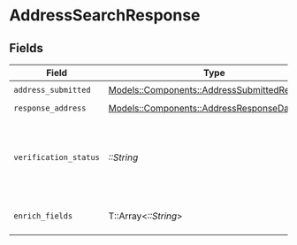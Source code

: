 # AddressSearchResponse


## Fields

| Field                                                                                           | Type                                                                                            | Required                                                                                        | Description                                                                                     |
| ----------------------------------------------------------------------------------------------- | ----------------------------------------------------------------------------------------------- | ----------------------------------------------------------------------------------------------- | ----------------------------------------------------------------------------------------------- |
| `address_submitted`                                                                             | [Models::Components::AddressSubmittedResponse](../../models/shared/addresssubmittedresponse.md) | :heavy_check_mark:                                                                              | N/A                                                                                             |
| `response_address`                                                                              | [Models::Components::AddressResponseData](../../models/shared/addressresponsedata.md)           | :heavy_check_mark:                                                                              | N/A                                                                                             |
| `verification_status`                                                                           | *::String*                                                                                      | :heavy_check_mark:                                                                              | Indicates if the address was VERIFIED, PARTIALLY_VERIFIED, INVALID, UNVERIFIABLE, BLANK         |
| `enrich_fields`                                                                                 | T::Array<*::String*>                                                                            | :heavy_check_mark:                                                                              | List of additional fields added to enrich the address                                           |